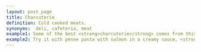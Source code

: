 ```yaml
---
layout: post_page
title: Charcuterie
definition: Cold cooked meats.
synonyms:  deli, cafeteria, meat
example1: Some of the best <strong>charcuterie</strong> comes from this area, where wild pigs have gorged themselves on the fallen chestnuts.
example2: Try it with penne pasta with salmon in a creamy sauce, <strong>charcuterie</strong> or even pan fried venison.
---
```

